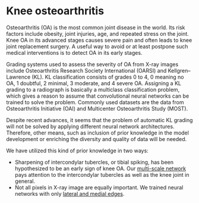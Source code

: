# Knee osteoarthritis

Osteoarthritis (OA) is the most common joint disease in the world. Its risk factors include obesity, joint injuries, age, and repeated stress on the joint. Knee OA in its advanced stages causes severe pain and often leads to knee joint replacement surgery. A useful way to avoid or at least postpone such medical interventions is to detect OA in its early stages.

Grading systems used to assess the severity of OA from X-ray images include Osteoarthritis Research Society International (OARSI) and Kellgren–Lawrence (KL). KL classification consists of grades 0 to 4, 0 meaning no OA, 1 doubtful, 2 minimal, 3 moderate, and 4 severe OA. Assigning a KL grading to a radiograph is basically a multiclass classification problem, which gives a reason to assume that convolutional neural networks can be trained to solve the problem. Commonly used datasets are the data from Osteoarthritis Initiative (OAI) and Multicenter Osteoarthritis Study (MOST).

Despite recent advances, it seems that the problem of automatic KL grading will not be solved by applying different neural network architectures. Therefore, other means, such as inclusion of prior knowledge in the model development or enriching the diversity and quality of data will be needed.

We have utilized this kind of prior knowledge in two ways:

* Sharpening of intercondylar tubercles, or tibial spiking, has been hypothesized to be an early sign of knee OA. Our [multi-scale network](tibial-spiking) pays attention to the intercondylar tubercles as well as the knee joint in general.
* Not all pixels in X-ray image are equally important. We trained neural networks with only [lateral and medial edges](edge-parts).
